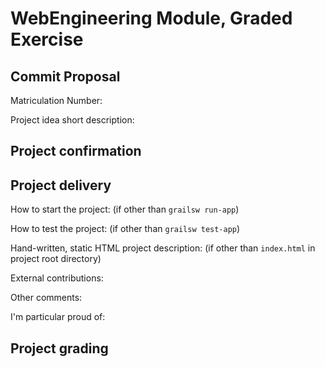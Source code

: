 # WebEngineering Module, Graded Exercise

## Commit Proposal

Matriculation Number: <to be filled by student>

Project idea short description: 


## Project confirmation

<to be filled by lecturer>


## Project delivery <to be filled by student>

How to start the project: (if other than `grailsw run-app`)

How to test the project:  (if other than `grailsw test-app`)

Hand-written, static HTML 
project description:      (if other than `index.html` in project root directory)

External contributions:

Other comments: 

I'm particular proud of:


## Project grading 

<to be filled by lecturer>